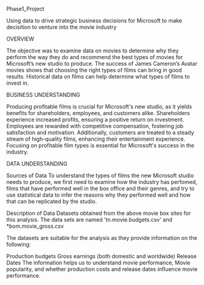 Phase1_Project

Using data to drive strategic business decisions for Microsoft to make decisition to venture into the movie industry

OVERVIEW

The objective was to examine data on movies to determine why they perform the way they do and recommend the best types of movies for Microsoft’s new studio to produce. The success of James Cameron’s Avatar movies shows that choosing the right types of films can bring in good results. Historical data on films can help determine what types of films to invest in.

BUSINESS UNDERSTANDING

Producing profitable films is crucial for Microsoft's new studio, as it yields benefits for shareholders, employees, and customers alike. Shareholders experience increased profits, ensuring a positive return on investment. Employees are rewarded with competitive compensation, fostering job satisfaction and motivation. Additionally, customers are treated to a steady stream of high-quality films, enhancing their entertainment experience. Focusing on profitable film types is essential for Microsoft's success in the industry.


DATA UNDERSTANDING

Sources of Data
To understand the types of films the new Microsoft studio needs to produce, we first need to examine how the industry has perfomed, films that have performed well in the box office and their genres, and try to use statistical data to infer the reasons why they performed well and how that can be replicated by the studio.



Description of Data
Datasets obtained from the above movie box sites for this analysis. The data sets are named 'tn.movie.budgets.csv' and *bom.movie_gross.csv 

The datasets are suitable for the analysis as they provide information on the following:

Production budgets
Gross earnings (both domestic and worldwide)
Release Dates
The information helps us to understand movie performance, Movie popularity, and whether production costs and release dates influence movie performance.